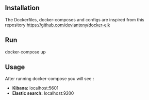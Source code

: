 ## Installation
The Dockerfiles, docker-composes and configs are inspired from this repository
https://github.com/deviantony/docker-elk

## Run
docker-compose up 

## Usage
After running docker-compose you will see :
* **Kibana:** localhost:5601
* **Elastic search:** localhost:9200 


